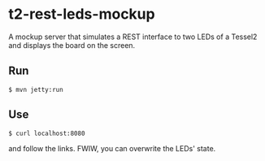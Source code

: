 # t2-rest-leds-mockup
A mockup server that simulates a REST interface to two LEDs of a Tessel2 and displays the board on the screen.

## Run
````
$ mvn jetty:run
````

## Use

````
$ curl localhost:8080
````
and follow the links. FWIW, you can overwrite the LEDs' state.

